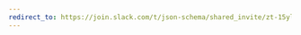 ```yaml
---
redirect_to: https://join.slack.com/t/json-schema/shared_invite/zt-15ylccbuu-3T2bRia8uzhE157TSW6nXg
---
```

